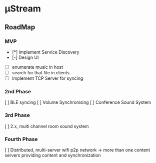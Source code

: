 # μStream

## RoadMap
### MVP
   - [*] Implement Service Discovery
   - [-] Design UI
   - [ ] enumerate music in host
   - [ ] search for that file in clients.
   - [ ] Implement TCP Server for syncing

### 2nd Phase
[ ] BLE syncing
[ ] Volume Synchronising
[ ] Conference Sound System

### 3rd Phase
[ ] 2.x, multi channel room sound system

### Fourth Phase
[ ] Distributed, multi-server wifi p2p network -> more than one content servers providing content and synchronization


